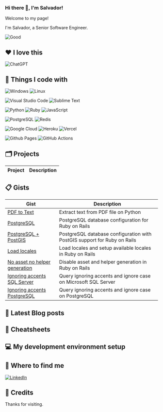 ### Hi there 👋, I'm Salvador!

Welcome to my page!

I'm Salvador, a Senior Software Engineer.

![Good](https://media.tenor.com/kSiC-0wGr4kAAAAd/monkey-technology.gif)

## ❤️ I love this

![ChatGPT](https://img.shields.io/badge/chatGPT-74aa9c?style=for-the-badge&logo=openai&logoColor=white)

 ## 🚀 Things I code with

![Windows](https://img.shields.io/badge/Windows-0078D6?style=for-the-badge&logo=windows&logoColor=white)
![Linux](https://img.shields.io/badge/Linux-FCC624?style=for-the-badge&logo=linux&logoColor=black)

![Visual Studio Code](https://img.shields.io/badge/Visual%20Studio%20Code-0078d7.svg?style=for-the-badge&logo=visual-studio-code&logoColor=white)
![Sublime Text](https://img.shields.io/badge/sublime_text-%23575757.svg?style=for-the-badge&logo=sublime-text&logoColor=important)

![Python](https://img.shields.io/badge/python-3670A0?style=for-the-badge&logo=python&logoColor=ffdd54)
![Ruby](https://img.shields.io/badge/ruby-%23CC342D.svg?style=for-the-badge&logo=ruby&logoColor=white)
![JavaScript](https://img.shields.io/badge/javascript-%23323330.svg?style=for-the-badge&logo=javascript&logoColor=%23F7DF1E)

![PostgreSQL](https://img.shields.io/badge/postgres-%23316192.svg?style=for-the-badge&logo=postgresql&logoColor=white)
![Redis](https://img.shields.io/badge/redis-%23DD0031.svg?style=for-the-badge&logo=redis&logoColor=white)

![Google Cloud](https://img.shields.io/badge/GoogleCloud-%234285F4.svg?style=for-the-badge&logo=google-cloud&logoColor=white)
![Heroku](https://img.shields.io/badge/heroku-%23430098.svg?style=for-the-badge&logo=heroku&logoColor=white)
![Vercel](https://img.shields.io/badge/vercel-%23000000.svg?style=for-the-badge&logo=vercel&logoColor=white)

![Github Pages](https://img.shields.io/badge/github%20pages-121013?style=for-the-badge&logo=github&logoColor=white)
![GitHub Actions](https://img.shields.io/badge/github%20actions-%232671E5.svg?style=for-the-badge&logo=githubactions&logoColor=white)

## 🗂 Projects

| Project           | Description                                                              |
| ----------------- | ------------------------------------------------------------------------ |

## 📋 Gists

| Gist | Description |
| ---- | ----------- |
| [PDF to Text](https://gist.github.com/salvadorgascon/29a3ae19c7e5f4b5bed6a9ca71ad5025) | Extract text from PDF file on Python|
| [PostgreSQL ](https://gist.github.com/salvadorgascon/6ff16320552ab1326f1fc739c3d7fd08) | PostgreSQL database configuration for Ruby on Rails|
| [PostgreSQL + PostGIS](https://gist.github.com/salvadorgascon/9d47351b275a465b4fe1971d2e1859be) | PostgreSQL database configuration with PostGIS support for Ruby on Rails|
| [Load locales](https://gist.github.com/salvadorgascon/8f9e70a6e397b58f696fe63d7afac393) | Load locales and setup available locales in Ruby on Rails |
| [No asset no helper generation](https://gist.github.com/salvadorgascon/29d1fb38b40c42040a70050ffc5774a4) | Disable asset and helper generation in Ruby on Rails |
| [Ignoring accents SQL Server ](https://gist.github.com/salvadorgascon/5b64326db44fa5438dfce3aaf205aaed) | Query ignoring accents and ignore case on Microsoft SQL Server |
| [Ignoring accents PostgreSQL](https://gist.github.com/salvadorgascon/770bfef5e39c935478c38cec7b706d9b) | Query ignoring accents and ignore case on PostgreSQL |

## 📰 Latest Blog posts

## 🔔 Cheatsheets

## 💻 My development environment setup

## 📢 Where to find me  

[![LinkedIn](https://img.shields.io/badge/linkedin-%230077B5.svg?style=for-the-badge&logo=linkedin&logoColor=white)](https://www.linkedin.com/in/salvadorgascon/)

## 🙏 Credits

Thanks for visiting.

<!--
**salvadorgascon/salvadorgascon** is a ✨ _special_ ✨ repository because its `README.md` (this file) appears on your GitHub profile.

Here are some ideas to get you started:

- 🔭 I’m currently working on ...
- 🌱 I’m currently learning ...
- 👯 I’m looking to collaborate on ...
- 🤔 I’m looking for help with ...
- 💬 Ask me about ...
- 📫 How to reach me: ...
- 😄 Pronouns: ...
- ⚡ Fun fact: ...
-->
